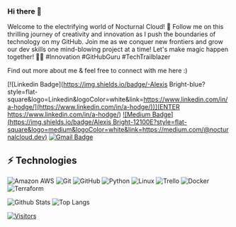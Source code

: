 <!-- LUIT GitHub Profile Template -->

<!-- Keep "Hi there" or replace it with a greeting of your own! -->

### Hi there 👋

Welcome to the electrifying world of Nocturnal Cloud! 🚀 Follow me on this thrilling journey of creativity and innovation as I push the boundaries of technology on my GitHub. Join me as we conquer new frontiers and grow our dev skills one mind-blowing project at a time! Let's make magic happen together! 💫🔥 #Innovation #GitHubGuru #TechTrailblazer

<!-- Introduce yourself and give a brief introduction about yourself here.  Also include what tech you're interested in and what you are currently learning -->

Find out more about me & feel free to connect with me here :)

<!-- Replace the fields below with the information requested. Remember to remove the encapsulating <> characters. For spaces in names, use %20 (e.g. Broadus%20Palmer) -->

[![Linkedin Badge](https://img.shields.io/badge/-Alexis Bright-blue?style=flat-square&logo=Linkedin&logoColor=white&link=https://www.linkedin.com/in/a-hodge/](https://www.linkedin.com/in/a-hodge/))](ENTER https://www.linkedin.com/in/a-hodge/)
[![Medium Badge](https://img.shields.io/badge/Alexis Bright-12100E?style=flat-square&logo=medium&logoColor=white&link=https://medium.com/@nocturnalcloud.dev)](https://medium.com/@nocturnalcloud.dev)
[![Gmail Badge](https://img.shields.io/badge/-nocturnalcloud@gmail.com-c14438?style=flat-square&logo=Gmail&logoColor=white&link=mailto:nocturnalcloud.dev@gmail.com)](mailto:nocturnalcloud.dev@gmail.com)

## ⚡ Technologies

<!-- Check out the Badges folder for more badges -->

![Amazon AWS](https://img.shields.io/badge/Amazon%20AWS-232F3E?style=flat-square&logo=amazon-aws)
![Git](https://img.shields.io/badge/-Git-black?style=flat-square&logo=git)
![GitHub](https://img.shields.io/badge/-GitHub-181717?style=flat-square&logo=github)
![Python](https://img.shields.io/badge/-Python-black?style=flat-square&logo=Python)
![Linux](https://img.shields.io/badge/Linux-FCC624?style=flat-square&logo=linux&logoColor=black)
![Trello](https://img.shields.io/badge/Trello-%23026AA7.svg?style=flat-square&logo=Trello&logoColor=white)
![Docker](https://img.shields.io/badge/docker-%230db7ed.svg?style=for-the-badge&logo=docker&logoColor=white)
![Terraform](https://img.shields.io/badge/terraform-%235835CC.svg?style=for-the-badge&logo=terraform&logoColor=white)

<!-- Replace the fields below with the information requested. Remember to remove the encapsulating <> characters. -->

![Github Stats](https://github-readme-stats.vercel.app/api?username=nocturnalcloud&count_private=true&show_icons=true&include_all_commits=true)
![Top Langs](https://github-readme-stats.vercel.app/api/top-langs/?username=nocturnalcloud&hide=TeX&layout=compact)


[![Visitors](https://api.visitorbadge.io/api/visitors?path=nocturnalcloud%2Fnocturnalcloud&label=VISITORS&countColor=%23263759)](https://visitorbadge.io/status?path=nocturnalcloud%2Fnocturnalcloud)
